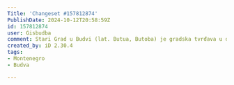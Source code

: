 ```yaml
---
Title: 'Changeset #157812874'
PublishDate: 2024-10-12T20:58:59Z
id: 157812874
user: Gisbudba
comment: Stari Grad u Budvi (lat. Butua, Butoba) je gradska tvrđava u današnjem istoimenom naselju
created_by: iD 2.30.4
tags:
- Montenegro
- Budva

---
```

